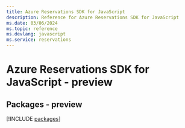 ```yaml
---
title: Azure Reservations SDK for JavaScript
description: Reference for Azure Reservations SDK for JavaScript
ms.date: 03/06/2024
ms.topic: reference
ms.devlang: javascript
ms.service: reservations
---
```

# Azure Reservations SDK for JavaScript - preview
## Packages - preview
[!INCLUDE [packages](reservations-index.md)]